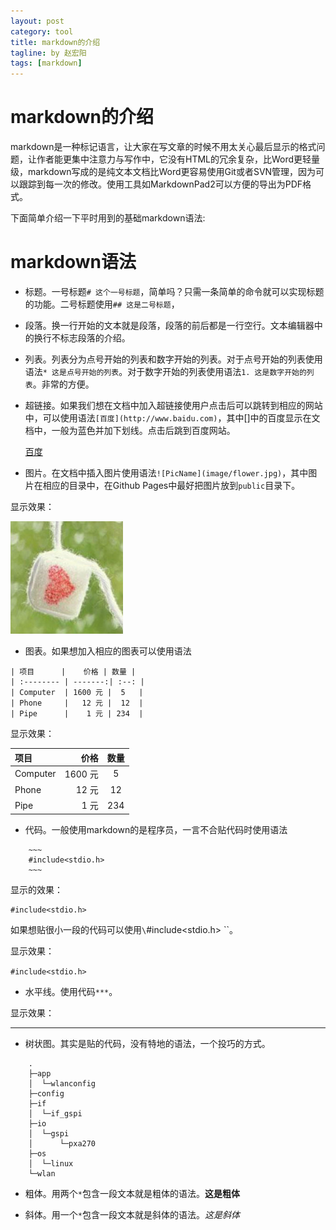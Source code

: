 ```yaml
---
layout: post
category: tool
title: markdown的介绍
tagline: by 赵宏阳
tags: [markdown]
---
```


<!--more-->

# markdown的介绍

markdown是一种标记语言，让大家在写文章的时候不用太关心最后显示的格式问题，让作者能更集中注意力与写作中，它没有HTML的冗余复杂，比Word更轻量级，markdown写成的是纯文本文档比Word更容易使用Git或者SVN管理，因为可以跟踪到每一次的修改。使用工具如MarkdownPad2可以方便的导出为PDF格式。

下面简单介绍一下平时用到的基础markdown语法:

# markdown语法

* 标题。一号标题`# 这个一号标题`，简单吗？只需一条简单的命令就可以实现标题的功能。二号标题使用`## 这是二号标题`，

* 段落。换一行开始的文本就是段落，段落的前后都是一行空行。文本编辑器中的换行不标志段落的介绍。

* 列表。列表分为点号开始的列表和数字开始的列表。对于点号开始的列表使用语法`* 这是点号开始的列表`。对于数字开始的列表使用语法`1. 这是数字开始的列表`。非常的方便。

* 超链接。如果我们想在文档中加入超链接使用户点击后可以跳转到相应的网站中，可以使用语法`[百度](http://www.baidu.com)`，其中[]中的百度显示在文档中，一般为蓝色并加下划线。点击后跳到百度网站。

	[百度](http://www.baidu.com)

* 图片。在文档中插入图片使用语法`![PicName](image/flower.jpg)`，其中图片在相应的目录中，在Github Pages中最好把图片放到`public`目录下。

显示效果：

![头像](/public/avatar.jpg)

* 图表。如果想加入相应的图表可以使用语法

~~~
| 项目      |    价格 | 数量 |
| :-------- | -------:| :--: |
| Computer  | 1600 元 |  5   |
| Phone     |   12 元 |  12  |
| Pipe      |    1 元 | 234  |
~~~

显示效果：

| 项目      |    价格 | 数量 |
| :-------- | -------:| :--: |
| Computer  | 1600 元 |  5   |
| Phone     |   12 元 |  12  |
| Pipe      |    1 元 | 234  |

* 代码。一般使用markdown的是程序员，一言不合贴代码时使用语法

~~~
	~~~
	#include<stdio.h>
	~~~	
~~~

显示的效果：

~~~
#include<stdio.h>
~~~
	
如果想贴很小一段的代码可以使用`\`#include<stdio.h> \``。

显示效果：

`#include<stdio.h>`

* 水平线。使用代码`***`。

显示效果：

***

* 树状图。其实是贴的代码，没有特地的语法，一个投巧的方式。

~~~
	.
	├─app
	│  └─wlanconfig
	├─config
	├─if
	│  └─if_gspi
	├─io
	│  └─gspi
	│      └─pxa270
	├─os
	│  └─linux
	└─wlan
~~~


* 粗体。用两个`*`包含一段文本就是粗体的语法。**这是粗体**

* 斜体。用一个`*`包含一段文本就是斜体的语法。*这是斜体*
